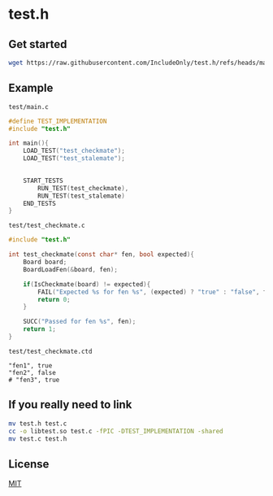 # test.h

## Get started

```bash
wget https://raw.githubusercontent.com/IncludeOnly/test.h/refs/heads/main/test.h
```

## Example

`test/main.c`
```c
#define TEST_IMPLEMENTATION
#include "test.h"

int main(){
    LOAD_TEST("test_checkmate");
    LOAD_TEST("test_stalemate");
    

    START_TESTS
        RUN_TEST(test_checkmate),
        RUN_TEST(test_stalemate)
    END_TESTS
}
```

`test/test_checkmate.c`
```c
#include "test.h"

int test_checkmate(const char* fen, bool expected){
    Board board;
    BoardLoadFen(&board, fen);

    if(IsCheckmate(board) != expected){
        FAIL("Expected %s for fen %s", (expected) ? "true" : "false", fen);
        return 0;
    }

    SUCC("Passed for fen %s", fen);
    return 1;
}
```

`test/test_checkmate.ctd`
```text
"fen1", true
"fen2", false
# "fen3", true
```

## If you really need to link

```bash
mv test.h test.c
cc -o libtest.so test.c -fPIC -DTEST_IMPLEMENTATION -shared
mv test.c test.h
```

## License

[MIT](./LICENSE)
